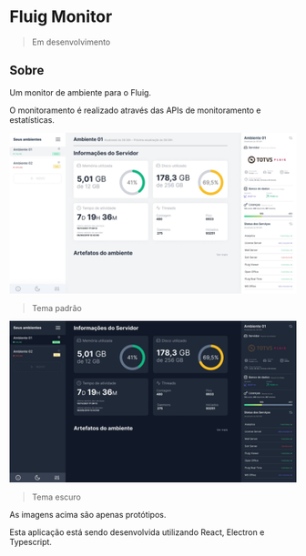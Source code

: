 # Fluig Monitor

> Em desenvolvimento

## Sobre

Um monitor de ambiente para o Fluig.

O monitoramento é realizado através das APIs de monitoramento e estatísticas.

<img src="./docs/img/desktop.jpg" />

> Tema padrão

<img src="./docs/img/desktop_dark.jpg" />

> Tema escuro

As imagens acima são apenas protótipos.

Esta aplicação está sendo desenvolvida utilizando React, Electron e Typescript.
